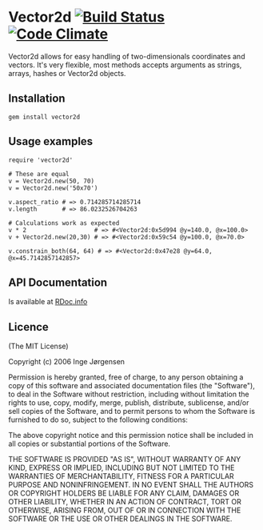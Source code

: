 # Vector2d [![Build Status](https://travis-ci.org/elektronaut/vector2d.png)](https://travis-ci.org/elektronaut/vector2d) [![Code Climate](https://codeclimate.com/github/elektronaut/vector2d.png)](https://codeclimate.com/github/elektronaut/vector2d)

Vector2d allows for easy handling of two-dimensionals coordinates and vectors.
It's very flexible, most methods accepts arguments as strings, arrays, hashes
or Vector2d objects.

## Installation

    gem install vector2d

## Usage examples

    require 'vector2d'

    # These are equal
    v = Vector2d.new(50, 70)
    v = Vector2d.new('50x70')

    v.aspect_ratio # => 0.714285714285714
    v.length       # => 86.0232526704263

    # Calculations work as expected
    v * 2                   # => #<Vector2d:0x5d994 @y=140.0, @x=100.0>
    v + Vector2d.new(20,30) # => #<Vector2d:0x59c54 @y=100.0, @x=70.0>

    v.constrain_both(64, 64) # => #<Vector2d:0x47e28 @y=64.0, @x=45.7142857142857>

## API Documentation

Is available at [RDoc.info](http://rdoc.info/github/elektronaut/vector2d)

## Licence

(The MIT License)

Copyright (c) 2006 Inge Jørgensen

Permission is hereby granted, free of charge, to any person
obtaining a copy of this software and associated documentation
files (the "Software"), to deal in the Software without
restriction, including without limitation the rights to use,
copy, modify, merge, publish, distribute, sublicense, and/or sell
copies of the Software, and to permit persons to whom the
Software is furnished to do so, subject to the following
conditions:

The above copyright notice and this permission notice shall be
included in all copies or substantial portions of the Software.

THE SOFTWARE IS PROVIDED "AS IS", WITHOUT WARRANTY OF ANY KIND,
EXPRESS OR IMPLIED, INCLUDING BUT NOT LIMITED TO THE WARRANTIES
OF MERCHANTABILITY, FITNESS FOR A PARTICULAR PURPOSE AND
NONINFRINGEMENT. IN NO EVENT SHALL THE AUTHORS OR COPYRIGHT
HOLDERS BE LIABLE FOR ANY CLAIM, DAMAGES OR OTHER LIABILITY,
WHETHER IN AN ACTION OF CONTRACT, TORT OR OTHERWISE, ARISING
FROM, OUT OF OR IN CONNECTION WITH THE SOFTWARE OR THE USE OR
OTHER DEALINGS IN THE SOFTWARE.
